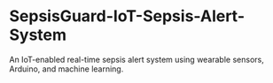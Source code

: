 # SepsisGuard-IoT-Sepsis-Alert-System
An IoT-enabled real-time sepsis alert system using wearable sensors, Arduino, and machine learning.
